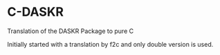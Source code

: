 C-DASKR
=======

Translation of the DASKR Package to pure C

Initially started with a translation by f2c and
only double version is used.

